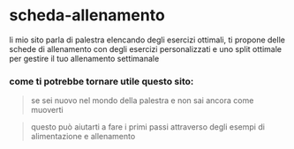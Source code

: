 # scheda-allenamento

li mio sito parla di palestra elencando degli esercizi ottimali,
ti propone delle schede di allenamento con degli esercizi personalizzati e uno split ottimale per gestire il tuo allenamento settimanale

### come ti potrebbe tornare utile questo sito:

> se sei nuovo nel mondo della palestra e non sai ancora come muoverti

> questo può aiutarti a fare i primi passi attraverso degli esempi di alimentazione e allenamento